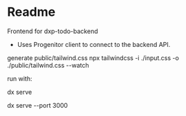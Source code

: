 # Readme

Frontend for dxp-todo-backend

- Uses Progenitor client to connect to the backend API.

generate public/tailwind.css
npx tailwindcss -i ./input.css -o ./public/tailwind.css --watch

run with:

dx serve

dx serve --port 3000
